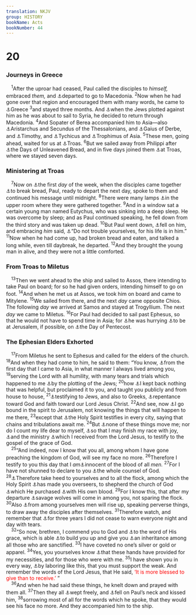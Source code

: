 ```yaml
---
translation: NKJV
group: HISTORY
bookName: Acts 
bookNumber: 44
---
```


<div class="title"><h1>20</h1><h3>Journeys in Greece</h3></div>
<span class="verse cong_20_1"> <sup>1</sup>After the uproar had ceased, Paul called the disciples to <i>himself,</i> embraced <i>them,</i> and <a data-toggle="tooltip" data-placement="bottom" title="1 Cor. 16:5; 1 Tim. 1:3">⚓</a>departed to go to Macedonia. </span>
<span class="verse cong_20_2"><sup>2</sup>Now when he had gone over that region and encouraged them with many words, he came to <a data-toggle="tooltip" data-placement="bottom" title="Acts 17:15; 18:1">⚓</a>Greece </span>
<span class="verse cong_20_3"><sup>3</sup>and stayed three months. And <a data-toggle="tooltip" data-placement="bottom" title="Acts 9:23; 23:12; 25:3; 2 Cor. 11:26">⚓</a>when the Jews plotted against him as he was about to sail to Syria, he decided to return through Macedonia. </span>
<span class="verse cong_20_4"><sup>4</sup>And Sopater of Berea accompanied him to Asia—also <a data-toggle="tooltip" data-placement="bottom" title="Acts 19:29; Col. 4:10">⚓</a>Aristarchus and Secundus of the Thessalonians, and <a data-toggle="tooltip" data-placement="bottom" title="Acts 19:29">⚓</a>Gaius of Derbe, and <a data-toggle="tooltip" data-placement="bottom" title="Acts 16:1">⚓</a>Timothy, and <a data-toggle="tooltip" data-placement="bottom" title="Eph. 6:21; Col. 4:7; 2 Tim. 4:12; Titus 3:12">⚓</a>Tychicus and <a data-toggle="tooltip" data-placement="bottom" title="Acts 21:29; 2 Tim. 4:20">⚓</a>Trophimus of Asia. </span>
<span class="verse cong_20_5"><sup>5</sup>These men, going ahead, waited for us at <a data-toggle="tooltip" data-placement="bottom" title="2 Cor. 2:12; 2 Tim. 4:13">⚓</a>Troas. </span>
<span class="verse cong_20_6"><sup>6</sup>But we sailed away from Philippi after <a data-toggle="tooltip" data-placement="bottom" title="Ex. 12:14, 15">⚓</a>the Days of Unleavened Bread, and in five days joined them <a data-toggle="tooltip" data-placement="bottom" title="Acts 16:8; 2 Cor. 2:12; 2 Tim. 4:13">⚓</a>at Troas, where we stayed seven days.<br/></span>
<div class="title"><h3>Ministering at Troas</h3></div>
<span class="verse cong_20_7"> <sup>7</sup>Now on <a data-toggle="tooltip" data-placement="bottom" title="1 Cor. 16:2; Rev. 1:10">⚓</a>the first <i>day</i> of the week, when the disciples came together <a data-toggle="tooltip" data-placement="bottom" title="Acts 2:42, 46; 20:11; 1 Cor. 10:16">⚓</a>to break bread, Paul, ready to depart the next day, spoke to them and continued his message until midnight. </span>
<span class="verse cong_20_8"><sup>8</sup>There were many lamps <a data-toggle="tooltip" data-placement="bottom" title="Acts 1:13">⚓</a>in the upper room where they were gathered together. </span>
<span class="verse cong_20_9"><sup>9</sup>And in a window sat a certain young man named Eutychus, who was sinking into a deep sleep. He was overcome by sleep; and as Paul continued speaking, he fell down from the third story and was taken up dead. </span>
<span class="verse cong_20_10"><sup>10</sup>But Paul went down, <a data-toggle="tooltip" data-placement="bottom" title="1 Kin. 17:21; 2 Kin. 4:34">⚓</a>fell on him, and embracing <i>him</i> said, <a data-toggle="tooltip" data-placement="bottom" title="Matt. 9:23, 24; Mark 5:39">⚓</a>“Do not trouble yourselves, for his life is in him.” </span>
<span class="verse cong_20_11"><sup>11</sup>Now when he had come up, had broken bread and eaten, and talked a long while, even till daybreak, he departed. </span>
<span class="verse cong_20_12"><sup>12</sup>And they brought the young man in alive, and they were not a little comforted.<br/></span>
<div class="title"><h3>From Troas to Miletus</h3></div>
<span class="verse cong_20_13"> <sup>13</sup>Then we went ahead to the ship and sailed to Assos, there intending to take Paul on board; for so he had given orders, intending himself to go on foot. </span>
<span class="verse cong_20_14"><sup>14</sup>And when he met us at Assos, we took him on board and came to Mitylene. </span>
<span class="verse cong_20_15"><sup>15</sup>We sailed from there, and the next <i>day</i> came opposite Chios. The following <i>day</i> we arrived at Samos and stayed at Trogyllium. The next <i>day</i> we came to Miletus. </span>
<span class="verse cong_20_16"><sup>16</sup>For Paul had decided to sail past Ephesus, so that he would not have to spend time in Asia; for <a data-toggle="tooltip" data-placement="bottom" title="Acts 18:21; 19:21; 21:4">⚓</a>he was hurrying <a data-toggle="tooltip" data-placement="bottom" title="Acts 24:17">⚓</a>to be at Jerusalem, if possible, on <a data-toggle="tooltip" data-placement="bottom" title="Acts 2:1; 1 Cor. 16:8">⚓</a>the Day of Pentecost.<br/></span>
<div class="title"><h3>The Ephesian Elders Exhorted</h3></div>
<span class="verse cong_20_17"> <sup>17</sup>From Miletus he sent to Ephesus and called for the elders of the church. </span>
<span class="verse cong_20_18"><sup>18</sup>And when they had come to him, he said to them: “You know, <a data-toggle="tooltip" data-placement="bottom" title="Acts 18:19; 19:1, 10; 20:4, 16">⚓</a>from the first day that I came to Asia, in what manner I always lived among you, </span>
<span class="verse cong_20_19"><sup>19</sup>serving the Lord with all humility, with many tears and trials which happened to me <a data-toggle="tooltip" data-placement="bottom" title="Acts 20:3">⚓</a>by the plotting of the Jews; </span>
<span class="verse cong_20_20"><sup>20</sup>how <a data-toggle="tooltip" data-placement="bottom" title="Acts 20:27">⚓</a>I kept back nothing that was helpful, but proclaimed it to you, and taught you publicly and from house to house, </span>
<span class="verse cong_20_21"><sup>21</sup><a data-toggle="tooltip" data-placement="bottom" title="Acts 18:5; 19:10">⚓</a>testifying to Jews, and also to Greeks, <a data-toggle="tooltip" data-placement="bottom" title="Mark 1:15">⚓</a>repentance toward God and faith toward our Lord Jesus Christ. </span>
<span class="verse cong_20_22"><sup>22</sup>And see, now <a data-toggle="tooltip" data-placement="bottom" title="Acts 19:21">⚓</a>I go bound in the spirit to Jerusalem, not knowing the things that will happen to me there, </span>
<span class="verse cong_20_23"><sup>23</sup>except that <a data-toggle="tooltip" data-placement="bottom" title="Acts 21:4, 11">⚓</a>the Holy Spirit testifies in every city, saying that chains and tribulations await me. </span>
<span class="verse cong_20_24"><sup>24</sup>But <a data-toggle="tooltip" data-placement="bottom" title="Acts 21:13">⚓</a>none of these things move me; nor do I count my life dear to myself, <a data-toggle="tooltip" data-placement="bottom" title="Acts 13:25; 2 Tim. 4:7">⚓</a>so that I may finish my race with joy, <a data-toggle="tooltip" data-placement="bottom" title="Acts 1:17">⚓</a>and the ministry <a data-toggle="tooltip" data-placement="bottom" title="Gal. 1:1">⚓</a>which I received from the Lord Jesus, to testify to the gospel of the grace of God.<br/></span>
<span class="verse cong_20_25"> <sup>25</sup>“And indeed, now I know that you all, among whom I have gone preaching the kingdom of God, will see my face no more. </span>
<span class="verse cong_20_26"><sup>26</sup>Therefore I testify to you this day that I <i>am</i><a data-toggle="tooltip" data-placement="bottom" title="Acts 18:6; 2 Cor. 7:2">⚓</a>innocent of the blood of all <i>men.</i></span>
<span class="verse cong_20_27"><sup>27</sup>For I have not shunned to declare to you <a data-toggle="tooltip" data-placement="bottom" title="Luke 7:30; John 15:15; Eph. 1:11">⚓</a>the whole counsel of God. </span>
<span class="verse cong_20_28"><sup>28</sup><a data-toggle="tooltip" data-placement="bottom" title="Luke 12:32; John 21:15–17; Acts 20:29; (1 Tim. 4:16); 1 Pet. 5:2">⚓</a>Therefore take heed to yourselves and to all the flock, among which the Holy Spirit <a data-toggle="tooltip" data-placement="bottom" title="1 Cor. 12:28">⚓</a>has made you overseers, to shepherd the church of God <a data-toggle="tooltip" data-placement="bottom" title="Eph. 1:7, 14; Col. 1:14; Titus 2:14; Heb. 9:12; (1 Pet. 1:19); Rev. 5:9">⚓</a>which He purchased <a data-toggle="tooltip" data-placement="bottom" title="Heb. 9:14">⚓</a>with His own blood. </span>
<span class="verse cong_20_29"><sup>29</sup>For I know this, that after my departure <a data-toggle="tooltip" data-placement="bottom" title="Ezek. 22:27; Matt. 7:15">⚓</a>savage wolves will come in among you, not sparing the flock. </span>
<span class="verse cong_20_30"><sup>30</sup>Also <a data-toggle="tooltip" data-placement="bottom" title="1 Tim. 1:20; 2 Tim. 1:15">⚓</a>from among yourselves men will rise up, speaking perverse things, to draw away the disciples after themselves. </span>
<span class="verse cong_20_31"><sup>31</sup>Therefore watch, and remember that <a data-toggle="tooltip" data-placement="bottom" title="Acts 19:8, 10; 24:17">⚓</a>for three years I did not cease to warn everyone night and day with tears.<br/></span>
<span class="verse cong_20_32"> <sup>32</sup>“So now, brethren, I commend you to God and <a data-toggle="tooltip" data-placement="bottom" title="Heb. 13:9">⚓</a>to the word of His grace, which is able <a data-toggle="tooltip" data-placement="bottom" title="Acts 9:31">⚓</a>to build you up and give you <a data-toggle="tooltip" data-placement="bottom" title="Acts 26:18; Eph. 1:14, 18; 5:5; Col. 1:12; 3:24; (Heb. 9:15; 1 Pet. 1:4)">⚓</a>an inheritance among all those who are sanctified. </span>
<span class="verse cong_20_33"><sup>33</sup>I have coveted no one’s silver or gold or apparel. </span>
<span class="verse cong_20_34"><sup>34</sup>Yes, you yourselves know <a data-toggle="tooltip" data-placement="bottom" title="Acts 18:3; 1 Cor. 4:12; 1 Thess. 2:9; 2 Thess. 3:8">⚓</a>that these hands have provided for my necessities, and for those who were with me. </span>
<span class="verse cong_20_35"><sup>35</sup>I have shown you in every way, <a data-toggle="tooltip" data-placement="bottom" title="Rom. 15:1; 1 Cor. 9:12; 2 Cor. 11:9, 12; Eph. 4:28; 1 Thess. 4:11; 2 Thess. 3:8">⚓</a>by laboring like this, that you must support the weak. And remember the words of the Lord Jesus, that He said, <font color="red">‘It is more blessed to give than to receive.’</font> ”<br/></span>
<span class="verse cong_20_36"> <sup>36</sup>And when he had said these things, he knelt down and prayed with them all. </span>
<span class="verse cong_20_37"><sup>37</sup>Then they all <a data-toggle="tooltip" data-placement="bottom" title="Acts 21:13">⚓</a>wept freely, and <a data-toggle="tooltip" data-placement="bottom" title="Gen. 45:14">⚓</a>fell on Paul’s neck and kissed him, </span>
<span class="verse cong_20_38"><sup>38</sup>sorrowing most of all for the words which he spoke, that they would see his face no more. And they accompanied him to the ship.<br/></span>
